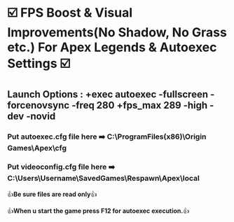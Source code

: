 #  :ballot_box_with_check: FPS Boost & Visual Improvements(No Shadow, No Grass etc.) For Apex Legends & Autoexec Settings  :ballot_box_with_check:


## Launch Options : +exec autoexec -fullscreen -forcenovsync -freq 280 +fps_max 289 -high -dev -novid


### Put autoexec.cfg file here  :arrow_right: C:\ProgramFiles(x86)\Origin Games\Apex\cfg


### Put videoconfig.cfg file here  :arrow_right: C:\Users\Username\SavedGames\Respawn\Apex\local               

:+1:**Be sure files are read only**:+1:

:+1:**When u start the game press F12 for autoexec execution.**:+1:
